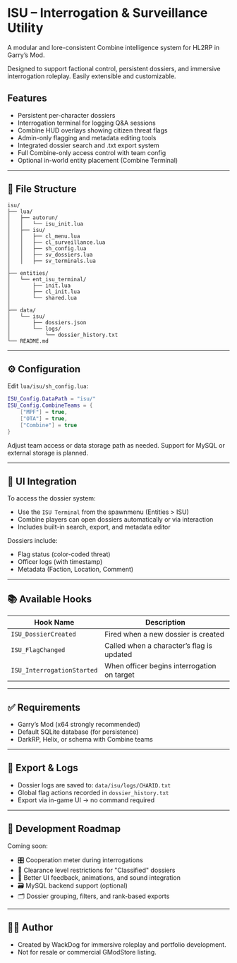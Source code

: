 # ISU – Interrogation & Surveillance Utility

A modular and lore-consistent Combine intelligence system for HL2RP in Garry’s Mod.

Designed to support factional control, persistent dossiers, and immersive interrogation roleplay. Easily extensible and customizable.

## Features

- Persistent per-character dossiers
- Interrogation terminal for logging Q&A sessions
- Combine HUD overlays showing citizen threat flags
- Admin-only flagging and metadata editing tools
- Integrated dossier search and .txt export system
- Full Combine-only access control with team config
- Optional in-world entity placement (Combine Terminal)

---

## 📁 File Structure

```
isu/
├── lua/
│   ├── autorun/
│   │   └── isu_init.lua
│   ├── isu/
│   │   ├── cl_menu.lua
│   │   ├── cl_surveillance.lua
│   │   ├── sh_config.lua
│   │   ├── sv_dossiers.lua
│   │   ├── sv_terminals.lua
│
├── entities/
│   └── ent_isu_terminal/
│       ├── init.lua
│       ├── cl_init.lua
│       └── shared.lua
│
├── data/
│   └── isu/
│       ├── dossiers.json
│       └── logs/
│           └── dossier_history.txt
└── README.md
```

---

## ⚙️ Configuration

Edit `lua/isu/sh_config.lua`:

```lua
ISU_Config.DataPath = "isu/"
ISU_Config.CombineTeams = {
    ["MPF"] = true,
    ["OTA"] = true,
    ["Combine"] = true
}
```

Adjust team access or data storage path as needed. Support for MySQL or external storage is planned.

---

## 🔌 UI Integration

To access the dossier system:

- Use the `ISU Terminal` from the spawnmenu (Entities > ISU)
- Combine players can open dossiers automatically or via interaction
- Includes built-in search, export, and metadata editor

Dossiers include:
- Flag status (color-coded threat)
- Officer logs (with timestamp)
- Metadata (Faction, Location, Comment)

---

## 📚 Available Hooks

| Hook Name                 | Description                                   |
|--------------------------|-----------------------------------------------|
| `ISU_DossierCreated`     | Fired when a new dossier is created           |
| `ISU_FlagChanged`        | Called when a character’s flag is updated     |
| `ISU_InterrogationStarted` | When officer begins interrogation on target |

---

## ✅ Requirements

- Garry’s Mod (x64 strongly recommended)
- Default SQLite database (for persistence)
- DarkRP, Helix, or schema with Combine teams

---

## 🧪 Export & Logs

- Dossier logs are saved to: `data/isu/logs/CHARID.txt`
- Global flag actions recorded in `dossier_history.txt`
- Export via in-game UI → no command required

---

## 🚧 Development Roadmap

Coming soon:

- 🎛️ Cooperation meter during interrogations
- 🔐 Clearance level restrictions for "Classified" dossiers
- 📁 Better UI feedback, animations, and sound integration
- 🗃️ MySQL backend support (optional)
- 🗂️ Dossier grouping, filters, and rank-based exports

---

## 🧑‍💻 Author

- Created by WackDog for immersive roleplay and portfolio development.
- Not for resale or commercial GModStore listing.
